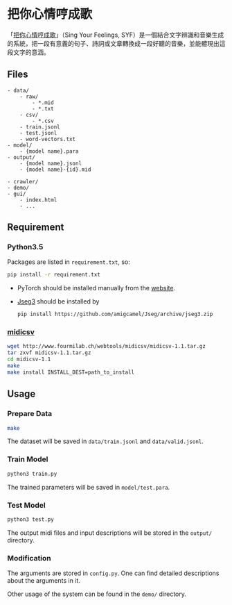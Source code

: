 # 把你心情哼成歌

「[把你心情哼成歌](https://vickyliin.github.io/SingYourFeelings/gui/)」（Sing Your Feelings, SYF）是一個結合文字辨識和音樂生成的系統，把一段有意義的句子、詩詞或文章轉換成一段好聽的音樂，並能體現出這段文字的意涵。

## Files
```
- data/
    - raw/
        - *.mid
        - *.txt
    - csv/
        - *.csv
    - train.jsonl
    - test.jsonl
    - word-vectors.txt
- model/
    - {model name}.para
- output/
    - {model name}.jsonl
    - {model name}-{id}.mid
 
- crawler/
- demo/
- gui/
    - index.html
    - ...
```

## Requirement

### Python3.5

Packages are listed in `requirement.txt`, so:
```bash
pip install -r requirement.txt
```

- PyTorch should be installed manually from the [website](http://pytorch.org/).

- [Jseg3](https://github.com/amigcamel/Jseg/tree/jseg3) should be installed by 

    ```bash
    pip install https://github.com/amigcamel/Jseg/archive/jseg3.zip
    ```

### [midicsv](http://www.fourmilab.ch/webtools/midicsv/)

```bash
wget http://www.fourmilab.ch/webtools/midicsv/midicsv-1.1.tar.gz
tar zxvf midicsv-1.1.tar.gz
cd midicsv-1.1
make
make install INSTALL_DEST=path_to_install
```

## Usage

### Prepare Data

```bash
make
```

The dataset will be saved in `data/train.jsonl` and `data/valid.jsonl`.
    
### Train Model

```bash
python3 train.py
```

The trained parameters will be saved in `model/test.para`.

### Test Model

```bash
python3 test.py
```

The output midi files and input descriptions will be stored in the `output/` directory.

### Modification

The arguments are stored in `config.py`. One can find detailed descriptions about the arguments in it.

Other usage of the system can be found in the `demo/` directory.


